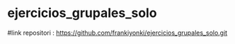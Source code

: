 # ejercicios_grupales_solo
#link repositori : https://github.com/frankiyonki/ejercicios_grupales_solo.git
